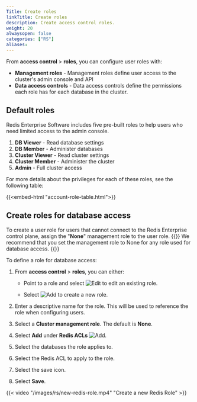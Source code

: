 ```yaml
---
Title: Create roles
linkTitle: Create roles
description: Create access control roles.
weight: 20
alwaysopen: false
categories: ["RS"]
aliases: 
---
```


From **access control** > **roles**, you can configure user roles with:

- **Management roles** - Management roles define user access to the cluster's admin console and API
- **Data access controls** - Data access controls define the permissions each role has for each database in the cluster.

## Default roles

Redis Enterprise Software includes five pre-built roles to help users who need limited access to the admin console.

1. **DB Viewer** - Read database settings
1. **DB Member** - Administer databases
1. **Cluster Viewer** - Read cluster settings
1. **Cluster Member** - Administer the cluster
1. **Admin** - Full cluster access

For more details about the privileges for each of these roles, see the following table:

{{<embed-html "account-role-table.html">}}

## Create roles for database access

To create a user role for users that cannot connect to the Redis Enterprise control plane, assign the "**None**" management role to the user role.
{{<note>}}
We recommend that you set the management role to None for any role used for database access.
{{</note>}}

To define a role for database access:

1. From **access control** > **roles**, you can either:

    - Point to a role and select ![Edit](/images/rc/icon_edit.png#no-click "Edit") to edit an existing role.

    - Select ![Add](/images/rs/icon_add.png#no-click "Add") to create a new role.

1. Enter a descriptive name for the role. This will be used to reference the role when configuring users.

1. Select a **Cluster management role**. The default is **None**.

1. Select **Add** under **Redis ACLs** ![Add](/images/rs/icon_add.png#no-click "Add").

1. Select the databases the role applies to.

1. Select the Redis ACL to apply to the role.

1. Select the save icon.

1. Select **Save**.

{{< video "/images/rs/new-redis-role.mp4" "Create a new Redis Role" >}}